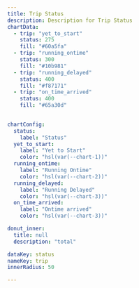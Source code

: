 ```yaml
---
title: Trip Status
description: Description for Trip Status
chartData:
  - trip: "yet_to_start"
    status: 275
    fill: "#60a5fa"
  - trip: "running_ontime"
    status: 300
    fill: "#10b981"
  - trip: "running_delayed"
    status: 400
    fill: "#f87171"
  - trip: "on_time_arrived"
    status: 400
    fill: "#65a30d"
  

chartConfig:
  status:
    label: "Status"
  yet_to_start:
    label: "Yet to Start"
    color: "hsl(var(--chart-1))"
  running_ontime:
    label: "Running Ontime"
    color: "hsl(var(--chart-2))"
  running_delayed:
    label: "Running Delayed"
    color: "hsl(var(--chart-3))"
  on_time_arrived:
    label: "Ontime arrived"
    color: "hsl(var(--chart-3))"

donut_inner:
  title: null
  description: "total"

dataKey: status
nameKey: trip
innerRadius: 50

---
```

